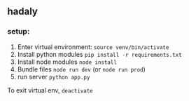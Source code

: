 ## hadaly
### setup:
1. Enter virtual environment:
`source venv/bin/activate`
2. Install python modules
`pip install -r requirements.txt`
3. Install node modules
`node install`
4. Bundle files
`node run dev` (or `node run prod`)
5. run server
`python app.py`

To exit virtual env, `deactivate`
